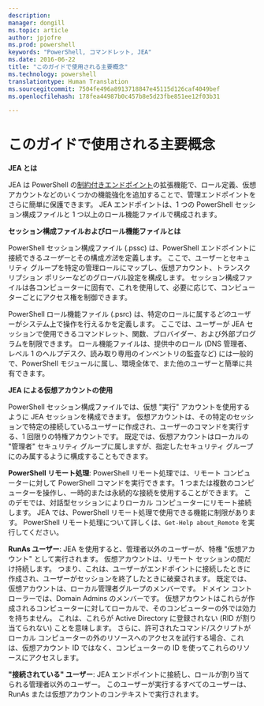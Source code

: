 ```yaml
---
description: 
manager: dongill
ms.topic: article
author: jpjofre
ms.prod: powershell
keywords: "PowerShell, コマンドレット, JEA"
ms.date: 2016-06-22
title: "このガイドで使用される主要概念"
ms.technology: powershell
translationtype: Human Translation
ms.sourcegitcommit: 7504fe496a8913718847e45115d126caf4049bef
ms.openlocfilehash: 178fea44987b0c457b8e5d23fbe851ee12f03b31

---
```


# このガイドで使用される主要概念
**JEA とは**

JEA は PowerShell の[制約付きエンドポイント](http://blogs.technet.com/b/heyscriptingguy/archive/2014/03/31/introduction-to-powershell-endpoints.aspx)の拡張機能で、ロール定義、仮想アカウントなどのいくつかの機能強化を追加することで、管理エンドポイントをさらに簡単に保護できます。
JEA エンドポイントは、1 つの PowerShell セッション構成ファイルと 1 つ以上のロール機能ファイルで構成されます。

**セッション構成ファイルおよびロール機能ファイルとは**

PowerShell セッション構成ファイル (.pssc) は、PowerShell エンドポイントに接続できる*ユーザー*とその構成*方法*を定義します。
ここで、ユーザーとセキュリティ グループを特定の管理ロールにマップし、仮想アカウント、トランスクリプション ポリシーなどのグローバル設定を構成します。
セッション構成ファイルは各コンピューターに固有で、これを使用して、必要に応じて、コンピューターごとにアクセス権を制御できます。

PowerShell ロール機能ファイル (.psrc) は、特定のロールに属する*どの*ユーザーがシステム上で操作を行えるかを定義します。
ここでは、ユーザーが JEA セッションで使用できるコマンドレット、関数、プロバイダー、および外部プログラムを制限できます。
ロール機能ファイルは、提供中のロール (DNS 管理者、レベル 1 のヘルプデスク、読み取り専用のインベントリの監査など) には一般的で、PowerShell モジュールに属し、環境全体で、また他のユーザーと簡単に共有できます。

**JEA による仮想アカウントの使用**

PowerShell セッション構成ファイルでは、仮想 "実行" アカウントを使用するように JEA セッションを構成できます。
仮想アカウントは、その特定のセッションで特定の接続しているユーザーに作成され、ユーザーのコマンドを実行する、1 回限りの特権アカウントです。
既定では、仮想アカウントはローカルの "管理者" セキュリティ グループに属しますが、指定したセキュリティ グループにのみ属するように構成することもできます。

**PowerShell リモート処理**: PowerShell リモート処理では、リモート コンピューターに対して PowerShell コマンドを実行できます。
1 つまたは複数のコンピューターを操作し、一時的または永続的な接続を使用することができます。
このデモでは、対話型セッションによりローカル コンピューターにリモート接続します。
JEA では、PowerShell リモート処理で使用できる機能に制限があります。
PowerShell リモート処理について詳しくは、`Get-Help about_Remote` を実行してください。

**RunAs ユーザー**: JEA を使用すると、管理者以外のユーザーが、特権 "仮想アカウント" として実行されます。
仮想アカウントは、リモート セッションの間だけ持続します。
つまり、これは、ユーザーがエンドポイントに接続したときに作成され、ユーザーがセッションを終了したときに破棄されます。
既定では、仮想アカウントは、ローカル管理者グループのメンバーです。
ドメイン コントローラーでは、Domain Admins のメンバーです。
仮想アカウントはこれらが作成されるコンピューターに対してローカルで、そのコンピューターの外では効力を持ちません。
これは、これらが Active Directory に登録されない (RID が割り当てられない) ことを意味します。
さらに、許可されたコマンド/スクリプトがローカル コンピューターの外のリソースへのアクセスを試行する場合、これは、仮想アカウント ID ではなく、コンピューターの ID を使ってこれらのリソースにアクセスします。

**"接続されている" ユーザー**: JEA エンドポイントに接続し、ロールが割り当てられる管理者以外のユーザー。
このユーザーが実行するすべてのユーザーは、RunAs または仮想アカウントのコンテキストで実行されます。




<!--HONumber=Aug16_HO3-->


